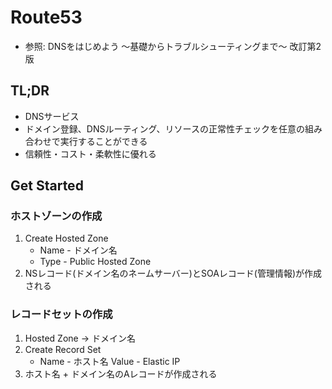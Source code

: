 # Route53
- 参照: DNSをはじめよう ～基礎からトラブルシューティングまで～ 改訂第2版

## TL;DR
- DNSサービス
- ドメイン登録、DNSルーティング、リソースの正常性チェックを任意の組み合わせで実行することができる
- 信頼性・コスト・柔軟性に優れる

## Get Started
### ホストゾーンの作成
1. Create Hosted Zone
    - Name - ドメイン名
    - Type - Public Hosted Zone
2. NSレコード(ドメイン名のネームサーバー)とSOAレコード(管理情報)が作成される

### レコードセットの作成
1. Hosted Zone -> ドメイン名
2. Create Record Set
    - Name  - ホスト名
      Value - Elastic IP
3. ホスト名 + ドメイン名のAレコードが作成される
